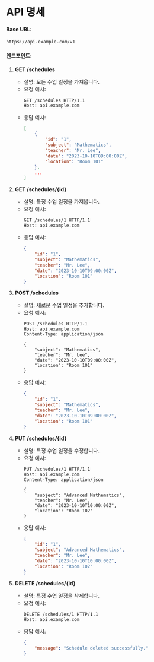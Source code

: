 #  API 명세

#### Base URL:
```
https://api.example.com/v1
```

#### 엔드포인트:
1. **GET /schedules**
    - 설명: 모든 수업 일정을 가져옵니다.
    - 요청 예시:
        ```http
        GET /schedules HTTP/1.1
        Host: api.example.com
        ```
    - 응답 예시:
        ```json
        [
            {
                "id": "1",
                "subject": "Mathematics",
                "teacher": "Mr. Lee",
                "date": "2023-10-10T09:00:00Z",
                "location": "Room 101"
            },
            ...
        ]
        ```

2. **GET /schedules/{id}**
    - 설명: 특정 수업 일정을 가져옵니다.
    - 요청 예시:
        ```http
        GET /schedules/1 HTTP/1.1
        Host: api.example.com
        ```
    - 응답 예시:
        ```json
        {
            "id": "1",
            "subject": "Mathematics",
            "teacher": "Mr. Lee",
            "date": "2023-10-10T09:00:00Z",
            "location": "Room 101"
        }
        ```

3. **POST /schedules**
    - 설명: 새로운 수업 일정을 추가합니다.
    - 요청 예시:
        ```http
        POST /schedules HTTP/1.1
        Host: api.example.com
        Content-Type: application/json

        {
            "subject": "Mathematics",
            "teacher": "Mr. Lee",
            "date": "2023-10-10T09:00:00Z",
            "location": "Room 101"
        }
        ```
    - 응답 예시:
        ```json
        {
            "id": "1",
            "subject": "Mathematics",
            "teacher": "Mr. Lee",
            "date": "2023-10-10T09:00:00Z",
            "location": "Room 101"
        }
        ```

4. **PUT /schedules/{id}**
    - 설명: 특정 수업 일정을 수정합니다.
    - 요청 예시:
        ```http
        PUT /schedules/1 HTTP/1.1
        Host: api.example.com
        Content-Type: application/json

        {
            "subject": "Advanced Mathematics",
            "teacher": "Mr. Lee",
            "date": "2023-10-10T10:00:00Z",
            "location": "Room 102"
        }
        ```
    - 응답 예시:
        ```json
        {
            "id": "1",
            "subject": "Advanced Mathematics",
            "teacher": "Mr. Lee",
            "date": "2023-10-10T10:00:00Z",
            "location": "Room 102"
        }
        ```

5. **DELETE /schedules/{id}**
    - 설명: 특정 수업 일정을 삭제합니다.
    - 요청 예시:
        ```http
        DELETE /schedules/1 HTTP/1.1
        Host: api.example.com
        ```
    - 응답 예시:
        ```json
        {
            "message": "Schedule deleted successfully."
        }
        ```

